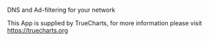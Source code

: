 DNS and Ad-filtering for your network

This App is supplied by TrueCharts, for more information please visit https://truecharts.org
